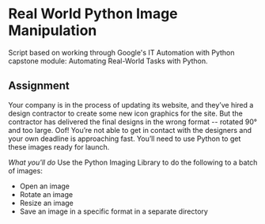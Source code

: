 # Real World Python Image Manipulation 

Script based on working through Google's IT Automation with Python capstone module: Automating Real-World Tasks with Python. 

## Assignment 

Your company is in the process of updating its website, and they’ve hired a design contractor to create some new icon graphics for the site. But the contractor has delivered the final designs in the wrong format -- rotated 90° and too large. Oof! You’re not able to get in contact with the designers and your own deadline is approaching fast. You’ll need to use Python to get these images ready for launch.

*What you'll do*
Use the Python Imaging Library to do the following to a batch of images:
+ Open an image
+ Rotate an image
+ Resize an image
+ Save an image in a specific format in a separate directory
